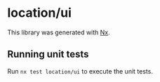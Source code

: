# location/ui

This library was generated with [Nx](https://nx.dev).

## Running unit tests

Run `nx test location/ui` to execute the unit tests.
